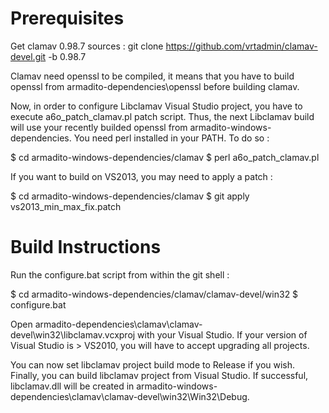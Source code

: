 Prerequisites
==============

Get clamav 0.98.7 sources :
   git clone https://github.com/vrtadmin/clamav-devel.git -b 0.98.7

Clamav need openssl to be compiled, it means that you have to build openssl from armadito-dependencies\openssl before building clamav.

Now, in order to configure Libclamav Visual Studio project, you have to execute a6o_patch_clamav.pl patch script.
Thus, the next Libclamav build will use your recently builded openssl from armadito-windows-dependencies. You need perl installed in your PATH. 
To do so :

   $ cd armadito-windows-dependencies/clamav
   $ perl a6o_patch_clamav.pl

If you want to build on VS2013, you may need to apply a patch :
 
   $ cd armadito-windows-dependencies/clamav
   $ git apply vs2013_min_max_fix.patch
    
Build Instructions
==================

Run the configure.bat script from within the git shell :
   
   $ cd armadito-windows-dependencies/clamav/clamav-devel/win32
   $ configure.bat

Open armadito-dependencies\clamav\clamav-devel\win32\libclamav.vcxproj with your Visual Studio.
If your version of Visual Studio is > VS2010, you will have to accept upgrading all projects.

You can now set libclamav project build mode to Release if you wish.
Finally, you can build libclamav project from Visual Studio. 
If successful, libclamav.dll will be created in armadito-windows-dependencies\clamav\clamav-devel\win32\Win32\Debug. 
  